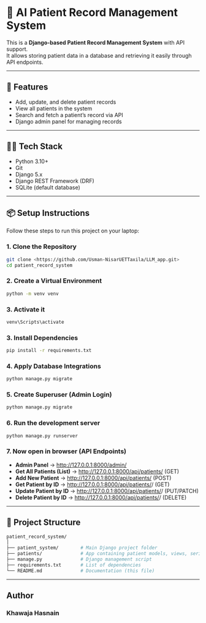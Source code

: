 # 🏥 AI Patient Record Management System  

This is a **Django-based Patient Record Management System** with API support.  
It allows storing patient data in a database and retrieving it easily through API endpoints.  

---

## 🚀 Features
- Add, update, and delete patient records  
- View all patients in the system  
- Search and fetch a patient’s record via API  
- Django admin panel for managing records  

---

## 👨‍💻 Tech Stack
- Python 3.10+
- Git
- Django 5.x
- Django REST Framework (DRF)
- SQLite (default database)

---

## 📦 Setup Instructions  

Follow these steps to run this project on your laptop:  

### 1. Clone the Repository  
```bash
git clone <https://github.com/Usman-NisarUETTaxila/LLM_app.git>
cd patient_record_system
```

### 2. Create a Virtual Environment
```bash
python -m venv venv
```

### 3. Activate it
```bash
venv\Scripts\activate
```

### 3. Install Dependencies
```bash
pip install -r requirements.txt
```

### 4. Apply Database Integrations
```bash
python manage.py migrate
```

### 5. Create Superuser (Admin Login)
```bash
python manage.py migrate
```

### 6. Run the development server
```bash
python manage.py runserver
```

### 7. Now open in browser (API Endpoints)
- **Admin Panel** → http://127.0.0.1:8000/admin/
- **Get All Patients (List)** → http://127.0.0.1:8000/api/patients/  (GET)
- **Add New Patient** → http://127.0.0.1:8000/api/patients/  (POST)
- **Get Patient by ID** → http://127.0.0.1:8000/api/patients/<id>/  (GET)
- **Update Patient by ID** → http://127.0.0.1:8000/api/patients/<id>/  (PUT/PATCH)
- **Delete Patient by ID** → http://127.0.0.1:8000/api/patients/<id>/  (DELETE)

---

## 📂 Project Structure
```bash
patient_record_system/
│
├── patient_system/        # Main Django project folder
├── patients/              # App containing patient models, views, serializers
├── manage.py              # Django management script
├── requirements.txt       # List of dependencies
└── README.md              # Documentation (this file)
```

---

## Author
### Khawaja Hasnain
